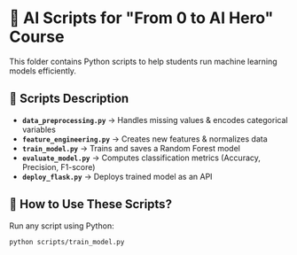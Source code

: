 # 📂 AI Scripts for "From 0 to AI Hero" Course

This folder contains Python scripts to help students run machine learning models efficiently.

## 📜 Scripts Description  
- **`data_preprocessing.py`** → Handles missing values & encodes categorical variables  
- **`feature_engineering.py`** → Creates new features & normalizes data  
- **`train_model.py`** → Trains and saves a Random Forest model  
- **`evaluate_model.py`** → Computes classification metrics (Accuracy, Precision, F1-score)  
- **`deploy_flask.py`** → Deploys trained model as an API  

## 🚀 How to Use These Scripts?  
Run any script using Python:  
```bash
python scripts/train_model.py
